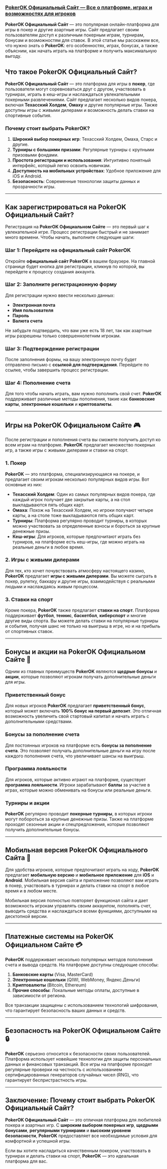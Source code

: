 ### [PokerOK Официальный Сайт — Все о платформе, играх и возможностях для игроков](https://click.ggpartners.com/?serial=592\&creative_id=153\&anid=polzovat_publish)

**PokerOK Официальный Сайт** — это популярная онлайн-платформа для игры в покер и другие азартные игры. Сайт предлагает своим пользователям доступ к различным покерным играм, турнирам, бонусам и возможностям для ставок. В этой статье мы расскажем все, что нужно знать о **PokerOK**: его особенностях, играх, бонусах, а также объясним, как начать играть на платформе и получить максимальную выгоду.

## Что такое PokerOK Официальный Сайт?

**PokerOK Официальный Сайт** — это платформа для игры в **покер**, где пользователи могут соревноваться друг с другом, участвовать в турнирах, играть в кеш-игры и наслаждаться увлекательными покерными развлечениями. Сайт предлагает несколько видов покера, включая **Техасский Холдем**, **Омаху** и другие популярные игры. Также доступны игры с живыми дилерами и возможность делать ставки на спортивные события.

### Почему стоит выбрать PokerOK?

1. **Широкий выбор покерных игр**: Техасский Холдем, Омаха, Старс и другие.
2. **Турниры с большими призами**: Регулярные турниры с крупными призовыми фондами.
3. **Простота регистрации и использования**: Интуитивно понятный интерфейс, который легко освоить новичкам.
4. **Доступность на мобильных устройствах**: Удобное приложение для iOS и Android.
5. **Безопасность**: Современные технологии защиты данных и прозрачности игры.

***

## Как зарегистрироваться на PokerOK Официальный Сайт?

Регистрация на **PokerOK Официальном Сайте** — это первый шаг к увлекательной игре. Процесс регистрации быстрый и не занимает много времени. Чтобы начать, выполните следующие шаги:

### Шаг 1: Перейдите на официальный сайт PokerOK

Откройте **официальный сайт PokerOK** в вашем браузере. На главной странице будет кнопка для регистрации, кликнув по которой, вы перейдете к процессу создания аккаунта.

### Шаг 2: Заполните регистрационную форму

Для регистрации нужно ввести несколько данных:

* **Электронная почта**
* **Имя пользователя**
* **Пароль**
* **Валюта счета**

Не забудьте подтвердить, что вам уже есть 18 лет, так как азартные игры разрешены только совершеннолетним игрокам.

### Шаг 3: Подтверждение регистрации

После заполнения формы, на вашу электронную почту будет отправлено письмо с **ссылкой для подтверждения**. Перейдите по ссылке, чтобы завершить процесс регистрации.

### Шаг 4: Пополнение счета

Для того чтобы начать играть, вам нужно пополнить свой счет. **PokerOK** поддерживает различные методы пополнения, такие как **банковские карты**, **электронные кошельки** и **криптовалюты**.

***

## Игры на PokerOK Официальном Сайте 🎮

После регистрации и пополнения счета вы сможете получить доступ ко всем играм на платформе. **PokerOK** предлагает множество покерных игр, а также игры с живыми дилерами и ставки на спорт.

### 1. **Покер**

**PokerOK** — это платформа, специализирующаяся на покере, и предлагает своим игрокам несколько популярных видов игры. Вот основные из них:

* **Техасский Холдем**: Один из самых популярных видов покера, где каждый игрок получает две закрытые карты, а на стол выкладываются пять общих карт.
* **Омаха**: Похож на Техасский Холдем, но игроки получают четыре карты, а на столе тоже выкладываются пять общих карт.
* **Турниры**: Платформа регулярно проводит турниры, в которых можно участвовать за определенные взносы и бороться за крупные денежные призы.
* **Кеш-игры**: Для игроков, которые предпочитают играть без турниров, на платформе есть кеш-игры, где можно играть на реальные деньги в любое время.

### 2. **Игры с живыми дилерами**

Для тех, кто хочет почувствовать атмосферу настоящего казино, **PokerOK** предлагает **игры с живыми дилерами**. Вы можете сыграть в покер, рулетку, баккару и другие игры, взаимодействуя с реальными людьми и наслаждаясь живым процессом.

### 3. **Ставки на спорт**

Кроме покера, **PokerOK** также предлагает **ставки на спорт**. Платформа поддерживает **футбол**, **теннис**, **баскетбол**, **киберспорт** и многие другие виды спорта. Вы можете делать ставки на популярные турниры и события, получая шанс не только на выигрыш в игре, но и на прибыль от спортивных ставок.

***

## Бонусы и акции на PokerOK Официальном Сайте 🎁

Одним из главных преимуществ **PokerOK** являются **щедрые бонусы** и **акции**, которые позволяют игрокам получать дополнительные деньги для игры.

### Приветственный бонус

Для новых игроков **PokerOK** предлагает **приветственный бонус**, который может включать **100% бонус на первый депозит**. Это отличная возможность увеличить свой стартовый капитал и начать играть с дополнительными средствами.

### Бонусы за пополнение счета

Для постоянных игроков на платформе есть **бонусы за пополнение счета**. Это позволяет получать дополнительные деньги на игру после каждого пополнения счета, что увеличивает шансы на выигрыш.

### Программа лояльности

Для игроков, которые активно играют на платформе, существует **программа лояльности**. Игроки зарабатывают **баллы** за участие в играх, которые можно обменивать на бонусы или реальные деньги.

### Турниры и акции

**PokerOK** регулярно проводит **покерные турниры**, в которых игроки могут побороться за крупные денежные призы. Также на платформе проходят сезонные акции и спецпредложения, которые позволяют получить дополнительные бонусы.

***

## Мобильная версия PokerOK Официального Сайта 📱

Для удобства игроков, которые предпочитают играть на ходу, **PokerOK** предлагает **мобильную версию** и **мобильное приложение** для **iOS** и **Android**. Мобильная версия сайта и приложение позволяют вам играть в покер, участвовать в турнирах и делать ставки на спорт в любое время и в любом месте.

Мобильная версия полностью повторяет функционал сайта и дает возможность игрокам управлять своим аккаунтом, пополнять счет, выводить средства и наслаждаться всеми функциями, доступными на десктопной версии.

***

## Платежные системы на PokerOK Официальном Сайте 💳

**PokerOK** поддерживает несколько популярных методов пополнения счета и вывода средств. На платформе доступны следующие способы:

1. **Банковские карты** (Visa, MasterCard)
2. **Электронные кошельки** (QIWI, WebMoney, Яндекс.Деньги)
3. **Криптовалюты** (Bitcoin, Ethereum)
4. **Прочие способы**: Локальные методы оплаты, доступные в зависимости от региона.

Все транзакции защищены с использованием технологий шифрования, что гарантирует безопасность ваших данных и средств.

***

## Безопасность на PokerOK Официальном Сайте 🔒

**PokerOK** серьезно относится к безопасности своих пользователей. Платформа использует новейшие технологии для защиты персональных данных и финансовых транзакций. Все игры на платформе проходят регулярные проверки на честность с использованием сертифицированных генераторов случайных чисел (RNG), что гарантирует беспристрастность игры.

***

## Заключение: Почему стоит выбрать PokerOK Официальный Сайт?

**PokerOK Официальный Сайт** — это отличная платформа для любителей покера и азартных игр. С **широким выбором покерных игр**, **щедрыми бонусами**, **регулярными турнирами** и **высоким уровнем безопасности**, **PokerOK** предоставляет все необходимые условия для комфортной и успешной игры.

Если вы хотите насладиться качественным покером, участвовать в турнирах и делать ставки на спорт, **PokerOK** — это идеальная платформа для вас.
